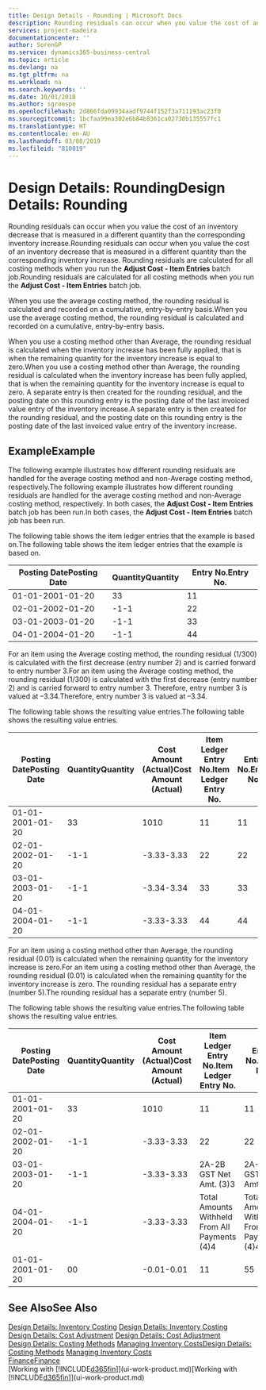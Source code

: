 ```yaml
---
title: Design Details - Rounding | Microsoft Docs
description: Rounding residuals can occur when you value the cost of an inventory decrease that is measured in a different quantity than the corresponding inventory increase. Rounding residuals are calculated for all costing methods when you run the **Adjust Cost - Item Entries** batch job.
services: project-madeira
documentationcenter: ''
author: SorenGP
ms.service: dynamics365-business-central
ms.topic: article
ms.devlang: na
ms.tgt_pltfrm: na
ms.workload: na
ms.search.keywords: ''
ms.date: 10/01/2018
ms.author: sgroespe
ms.openlocfilehash: 2d866fda09934aadf9744f152f3a711193ac23f0
ms.sourcegitcommit: 1bcfaa99ea302e6b84b8361ca02730b135557fc1
ms.translationtype: HT
ms.contentlocale: en-AU
ms.lasthandoff: 03/08/2019
ms.locfileid: "810019"
---
```

# <a name="design-details-rounding"></a><span data-ttu-id="1ad3b-104">Design Details: Rounding</span><span class="sxs-lookup"><span data-stu-id="1ad3b-104">Design Details: Rounding</span></span>
<span data-ttu-id="1ad3b-105">Rounding residuals can occur when you value the cost of an inventory decrease that is measured in a different quantity than the corresponding inventory increase.</span><span class="sxs-lookup"><span data-stu-id="1ad3b-105">Rounding residuals can occur when you value the cost of an inventory decrease that is measured in a different quantity than the corresponding inventory increase.</span></span> <span data-ttu-id="1ad3b-106">Rounding residuals are calculated for all costing methods when you run the **Adjust Cost - Item Entries** batch job.</span><span class="sxs-lookup"><span data-stu-id="1ad3b-106">Rounding residuals are calculated for all costing methods when you run the **Adjust Cost - Item Entries** batch job.</span></span>  

 <span data-ttu-id="1ad3b-107">When you use the average costing method, the rounding residual is calculated and recorded on a cumulative, entry-by-entry basis.</span><span class="sxs-lookup"><span data-stu-id="1ad3b-107">When you use the average costing method, the rounding residual is calculated and recorded on a cumulative, entry-by-entry basis.</span></span>  

 <span data-ttu-id="1ad3b-108">When you use a costing method other than Average, the rounding residual is calculated when the inventory increase has been fully applied, that is when the remaining quantity for the inventory increase is equal to zero.</span><span class="sxs-lookup"><span data-stu-id="1ad3b-108">When you use a costing method other than Average, the rounding residual is calculated when the inventory increase has been fully applied, that is when the remaining quantity for the inventory increase is equal to zero.</span></span> <span data-ttu-id="1ad3b-109">A separate entry is then created for the rounding residual, and the posting date on this rounding entry is the posting date of the last invoiced value entry of the inventory increase.</span><span class="sxs-lookup"><span data-stu-id="1ad3b-109">A separate entry is then created for the rounding residual, and the posting date on this rounding entry is the posting date of the last invoiced value entry of the inventory increase.</span></span>  

## <a name="example"></a><span data-ttu-id="1ad3b-110">Example</span><span class="sxs-lookup"><span data-stu-id="1ad3b-110">Example</span></span>  
 <span data-ttu-id="1ad3b-111">The following example illustrates how different rounding residuals are handled for the average costing method and non-Average costing method, respectively.</span><span class="sxs-lookup"><span data-stu-id="1ad3b-111">The following example illustrates how different rounding residuals are handled for the average costing method and non-Average costing method, respectively.</span></span> <span data-ttu-id="1ad3b-112">In both cases, the **Adjust Cost - Item Entries** batch job has been run.</span><span class="sxs-lookup"><span data-stu-id="1ad3b-112">In both cases, the **Adjust Cost - Item Entries** batch job has been run.</span></span>  

 <span data-ttu-id="1ad3b-113">The following table shows the item ledger entries that the example is based on.</span><span class="sxs-lookup"><span data-stu-id="1ad3b-113">The following table shows the item ledger entries that the example is based on.</span></span>  

|<span data-ttu-id="1ad3b-114">Posting Date</span><span class="sxs-lookup"><span data-stu-id="1ad3b-114">Posting Date</span></span>|<span data-ttu-id="1ad3b-115">Quantity</span><span class="sxs-lookup"><span data-stu-id="1ad3b-115">Quantity</span></span>|<span data-ttu-id="1ad3b-116">Entry No.</span><span class="sxs-lookup"><span data-stu-id="1ad3b-116">Entry No.</span></span>|  
|------------------|--------------|---------------|  
|<span data-ttu-id="1ad3b-117">01-01-20</span><span class="sxs-lookup"><span data-stu-id="1ad3b-117">01-01-20</span></span>|<span data-ttu-id="1ad3b-118">3</span><span class="sxs-lookup"><span data-stu-id="1ad3b-118">3</span></span>|<span data-ttu-id="1ad3b-119">1</span><span class="sxs-lookup"><span data-stu-id="1ad3b-119">1</span></span>|  
|<span data-ttu-id="1ad3b-120">02-01-20</span><span class="sxs-lookup"><span data-stu-id="1ad3b-120">02-01-20</span></span>|<span data-ttu-id="1ad3b-121">-1</span><span class="sxs-lookup"><span data-stu-id="1ad3b-121">-1</span></span>|<span data-ttu-id="1ad3b-122">2</span><span class="sxs-lookup"><span data-stu-id="1ad3b-122">2</span></span>|  
|<span data-ttu-id="1ad3b-123">03-01-20</span><span class="sxs-lookup"><span data-stu-id="1ad3b-123">03-01-20</span></span>|<span data-ttu-id="1ad3b-124">-1</span><span class="sxs-lookup"><span data-stu-id="1ad3b-124">-1</span></span>|<span data-ttu-id="1ad3b-125">3</span><span class="sxs-lookup"><span data-stu-id="1ad3b-125">3</span></span>|  
|<span data-ttu-id="1ad3b-126">04-01-20</span><span class="sxs-lookup"><span data-stu-id="1ad3b-126">04-01-20</span></span>|<span data-ttu-id="1ad3b-127">-1</span><span class="sxs-lookup"><span data-stu-id="1ad3b-127">-1</span></span>|<span data-ttu-id="1ad3b-128">4</span><span class="sxs-lookup"><span data-stu-id="1ad3b-128">4</span></span>|  

 <span data-ttu-id="1ad3b-129">For an item using the Average costing method, the rounding residual (1/300) is calculated with the first decrease (entry number 2) and is carried forward to entry number 3.</span><span class="sxs-lookup"><span data-stu-id="1ad3b-129">For an item using the Average costing method, the rounding residual (1/300) is calculated with the first decrease (entry number 2) and is carried forward to entry number 3.</span></span> <span data-ttu-id="1ad3b-130">Therefore, entry number 3 is valued at –3.34.</span><span class="sxs-lookup"><span data-stu-id="1ad3b-130">Therefore, entry number 3 is valued at –3.34.</span></span>  

 <span data-ttu-id="1ad3b-131">The following table shows the resulting value entries.</span><span class="sxs-lookup"><span data-stu-id="1ad3b-131">The following table shows the resulting value entries.</span></span>  

|<span data-ttu-id="1ad3b-132">Posting Date</span><span class="sxs-lookup"><span data-stu-id="1ad3b-132">Posting Date</span></span>|<span data-ttu-id="1ad3b-133">Quantity</span><span class="sxs-lookup"><span data-stu-id="1ad3b-133">Quantity</span></span>|<span data-ttu-id="1ad3b-134">Cost Amount (Actual)</span><span class="sxs-lookup"><span data-stu-id="1ad3b-134">Cost Amount (Actual)</span></span>|<span data-ttu-id="1ad3b-135">Item Ledger Entry No.</span><span class="sxs-lookup"><span data-stu-id="1ad3b-135">Item Ledger Entry No.</span></span>|<span data-ttu-id="1ad3b-136">Entry No.</span><span class="sxs-lookup"><span data-stu-id="1ad3b-136">Entry No.</span></span>|  
|------------------|--------------|----------------------------|---------------------------|---------------|  
|<span data-ttu-id="1ad3b-137">01-01-20</span><span class="sxs-lookup"><span data-stu-id="1ad3b-137">01-01-20</span></span>|<span data-ttu-id="1ad3b-138">3</span><span class="sxs-lookup"><span data-stu-id="1ad3b-138">3</span></span>|<span data-ttu-id="1ad3b-139">10</span><span class="sxs-lookup"><span data-stu-id="1ad3b-139">10</span></span>|<span data-ttu-id="1ad3b-140">1</span><span class="sxs-lookup"><span data-stu-id="1ad3b-140">1</span></span>|<span data-ttu-id="1ad3b-141">1</span><span class="sxs-lookup"><span data-stu-id="1ad3b-141">1</span></span>|  
|<span data-ttu-id="1ad3b-142">02-01-20</span><span class="sxs-lookup"><span data-stu-id="1ad3b-142">02-01-20</span></span>|<span data-ttu-id="1ad3b-143">-1</span><span class="sxs-lookup"><span data-stu-id="1ad3b-143">-1</span></span>|<span data-ttu-id="1ad3b-144">-3.33</span><span class="sxs-lookup"><span data-stu-id="1ad3b-144">-3.33</span></span>|<span data-ttu-id="1ad3b-145">2</span><span class="sxs-lookup"><span data-stu-id="1ad3b-145">2</span></span>|<span data-ttu-id="1ad3b-146">2</span><span class="sxs-lookup"><span data-stu-id="1ad3b-146">2</span></span>|  
|<span data-ttu-id="1ad3b-147">03-01-20</span><span class="sxs-lookup"><span data-stu-id="1ad3b-147">03-01-20</span></span>|<span data-ttu-id="1ad3b-148">-1</span><span class="sxs-lookup"><span data-stu-id="1ad3b-148">-1</span></span>|<span data-ttu-id="1ad3b-149">-3.34</span><span class="sxs-lookup"><span data-stu-id="1ad3b-149">-3.34</span></span>|<span data-ttu-id="1ad3b-150">3</span><span class="sxs-lookup"><span data-stu-id="1ad3b-150">3</span></span>|<span data-ttu-id="1ad3b-151">3</span><span class="sxs-lookup"><span data-stu-id="1ad3b-151">3</span></span>|  
|<span data-ttu-id="1ad3b-152">04-01-20</span><span class="sxs-lookup"><span data-stu-id="1ad3b-152">04-01-20</span></span>|<span data-ttu-id="1ad3b-153">-1</span><span class="sxs-lookup"><span data-stu-id="1ad3b-153">-1</span></span>|<span data-ttu-id="1ad3b-154">-3.33</span><span class="sxs-lookup"><span data-stu-id="1ad3b-154">-3.33</span></span>|<span data-ttu-id="1ad3b-155">4</span><span class="sxs-lookup"><span data-stu-id="1ad3b-155">4</span></span>|<span data-ttu-id="1ad3b-156">4</span><span class="sxs-lookup"><span data-stu-id="1ad3b-156">4</span></span>|  

 <span data-ttu-id="1ad3b-157">For an item using a costing method other than Average, the rounding residual (0.01) is calculated when the remaining quantity for the inventory increase is zero.</span><span class="sxs-lookup"><span data-stu-id="1ad3b-157">For an item using a costing method other than Average, the rounding residual (0.01) is calculated when the remaining quantity for the inventory increase is zero.</span></span> <span data-ttu-id="1ad3b-158">The rounding residual has a separate entry (number 5).</span><span class="sxs-lookup"><span data-stu-id="1ad3b-158">The rounding residual has a separate entry (number 5).</span></span>  

 <span data-ttu-id="1ad3b-159">The following table shows the resulting value entries.</span><span class="sxs-lookup"><span data-stu-id="1ad3b-159">The following table shows the resulting value entries.</span></span>  

|<span data-ttu-id="1ad3b-160">Posting Date</span><span class="sxs-lookup"><span data-stu-id="1ad3b-160">Posting Date</span></span>|<span data-ttu-id="1ad3b-161">Quantity</span><span class="sxs-lookup"><span data-stu-id="1ad3b-161">Quantity</span></span>|<span data-ttu-id="1ad3b-162">Cost Amount (Actual)</span><span class="sxs-lookup"><span data-stu-id="1ad3b-162">Cost Amount (Actual)</span></span>|<span data-ttu-id="1ad3b-163">Item Ledger Entry No.</span><span class="sxs-lookup"><span data-stu-id="1ad3b-163">Item Ledger Entry No.</span></span>|<span data-ttu-id="1ad3b-164">Entry No.</span><span class="sxs-lookup"><span data-stu-id="1ad3b-164">Entry No.</span></span>|  
|------------------|--------------|----------------------------|---------------------------|---------------|  
|<span data-ttu-id="1ad3b-165">01-01-20</span><span class="sxs-lookup"><span data-stu-id="1ad3b-165">01-01-20</span></span>|<span data-ttu-id="1ad3b-166">3</span><span class="sxs-lookup"><span data-stu-id="1ad3b-166">3</span></span>|<span data-ttu-id="1ad3b-167">10</span><span class="sxs-lookup"><span data-stu-id="1ad3b-167">10</span></span>|<span data-ttu-id="1ad3b-168">1</span><span class="sxs-lookup"><span data-stu-id="1ad3b-168">1</span></span>|<span data-ttu-id="1ad3b-169">1</span><span class="sxs-lookup"><span data-stu-id="1ad3b-169">1</span></span>|  
|<span data-ttu-id="1ad3b-170">02-01-20</span><span class="sxs-lookup"><span data-stu-id="1ad3b-170">02-01-20</span></span>|<span data-ttu-id="1ad3b-171">-1</span><span class="sxs-lookup"><span data-stu-id="1ad3b-171">-1</span></span>|<span data-ttu-id="1ad3b-172">-3.33</span><span class="sxs-lookup"><span data-stu-id="1ad3b-172">-3.33</span></span>|<span data-ttu-id="1ad3b-173">2</span><span class="sxs-lookup"><span data-stu-id="1ad3b-173">2</span></span>|<span data-ttu-id="1ad3b-174">2</span><span class="sxs-lookup"><span data-stu-id="1ad3b-174">2</span></span>|  
|<span data-ttu-id="1ad3b-175">03-01-20</span><span class="sxs-lookup"><span data-stu-id="1ad3b-175">03-01-20</span></span>|<span data-ttu-id="1ad3b-176">-1</span><span class="sxs-lookup"><span data-stu-id="1ad3b-176">-1</span></span>|<span data-ttu-id="1ad3b-177">-3.33</span><span class="sxs-lookup"><span data-stu-id="1ad3b-177">-3.33</span></span>|<span data-ttu-id="1ad3b-178">2A-2B GST Net Amt. (3)</span><span class="sxs-lookup"><span data-stu-id="1ad3b-178">3</span></span>|<span data-ttu-id="1ad3b-179">2A-2B GST Net Amt. (3)</span><span class="sxs-lookup"><span data-stu-id="1ad3b-179">3</span></span>|  
|<span data-ttu-id="1ad3b-180">04-01-20</span><span class="sxs-lookup"><span data-stu-id="1ad3b-180">04-01-20</span></span>|<span data-ttu-id="1ad3b-181">-1</span><span class="sxs-lookup"><span data-stu-id="1ad3b-181">-1</span></span>|<span data-ttu-id="1ad3b-182">-3.33</span><span class="sxs-lookup"><span data-stu-id="1ad3b-182">-3.33</span></span>|<span data-ttu-id="1ad3b-183">Total Amounts Withheld From All Payments (4)</span><span class="sxs-lookup"><span data-stu-id="1ad3b-183">4</span></span>|<span data-ttu-id="1ad3b-184">Total Amounts Withheld From All Payments (4)</span><span class="sxs-lookup"><span data-stu-id="1ad3b-184">4</span></span>|  
|<span data-ttu-id="1ad3b-185">01-01-20</span><span class="sxs-lookup"><span data-stu-id="1ad3b-185">01-01-20</span></span>|<span data-ttu-id="1ad3b-186">0</span><span class="sxs-lookup"><span data-stu-id="1ad3b-186">0</span></span>|<span data-ttu-id="1ad3b-187">-0.01</span><span class="sxs-lookup"><span data-stu-id="1ad3b-187">-0.01</span></span>|<span data-ttu-id="1ad3b-188">1</span><span class="sxs-lookup"><span data-stu-id="1ad3b-188">1</span></span>|<span data-ttu-id="1ad3b-189">5</span><span class="sxs-lookup"><span data-stu-id="1ad3b-189">5</span></span>|  

## <a name="see-also"></a><span data-ttu-id="1ad3b-190">See Also</span><span class="sxs-lookup"><span data-stu-id="1ad3b-190">See Also</span></span>  
 <span data-ttu-id="1ad3b-191">[Design Details: Inventory Costing](design-details-inventory-costing.md) </span><span class="sxs-lookup"><span data-stu-id="1ad3b-191">[Design Details: Inventory Costing](design-details-inventory-costing.md) </span></span>  
 <span data-ttu-id="1ad3b-192">[Design Details: Cost Adjustment](design-details-cost-adjustment.md) </span><span class="sxs-lookup"><span data-stu-id="1ad3b-192">[Design Details: Cost Adjustment](design-details-cost-adjustment.md) </span></span>  
 <span data-ttu-id="1ad3b-193">[Design Details: Costing Methods](design-details-costing-methods.md) [Managing Inventory Costs](finance-manage-inventory-costs.md)</span><span class="sxs-lookup"><span data-stu-id="1ad3b-193">[Design Details: Costing Methods](design-details-costing-methods.md) [Managing Inventory Costs](finance-manage-inventory-costs.md)</span></span>  
 [<span data-ttu-id="1ad3b-194">Finance</span><span class="sxs-lookup"><span data-stu-id="1ad3b-194">Finance</span></span>](finance.md)  
 <span data-ttu-id="1ad3b-195">[Working with [!INCLUDE[d365fin](includes/d365fin_md.md)]](ui-work-product.md)</span><span class="sxs-lookup"><span data-stu-id="1ad3b-195">[Working with [!INCLUDE[d365fin](includes/d365fin_md.md)]](ui-work-product.md)</span></span>
